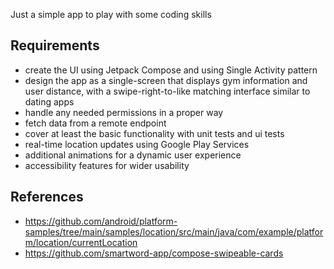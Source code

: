 Just a simple app to play with some coding skills

## Requirements

- create the UI using Jetpack Compose and using Single Activity pattern
- design the app as a single-screen that displays gym information and user distance, with a swipe-right-to-like matching interface similar to dating apps
- handle any needed permissions in a proper way
- fetch data from a remote endpoint
- cover at least the basic functionality with unit tests and ui tests
- real-time location updates using Google Play Services
- additional animations for a dynamic user experience
- accessibility features for wider usability

## References
- https://github.com/android/platform-samples/tree/main/samples/location/src/main/java/com/example/platform/location/currentLocation
- https://github.com/smartword-app/compose-swipeable-cards